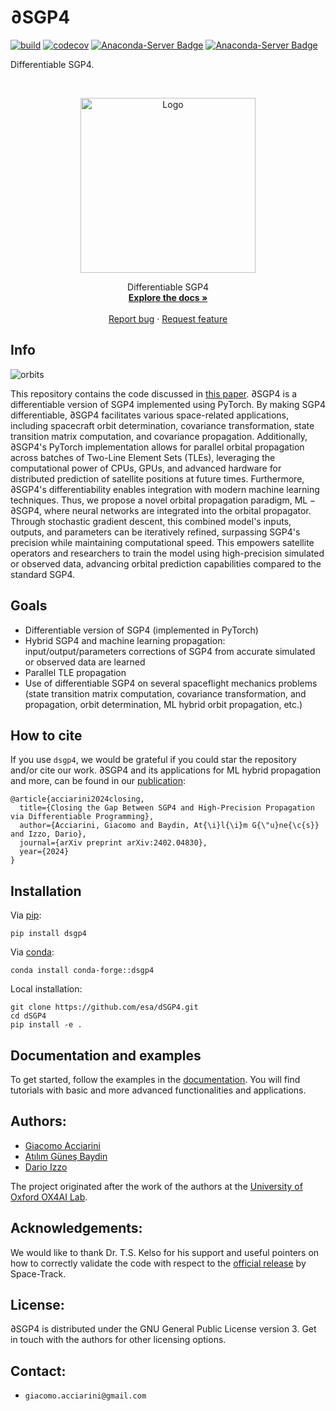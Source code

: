 # $\partial\textrm{SGP4}$
[![build](https://github.com/esa/dSGP4/actions/workflows/build.yml/badge.svg)](https://github.com/esa/dSGP4/actions/workflows/build.yml)
[![codecov](https://codecov.io/gh/esa/dSGP4/graph/badge.svg?token=K3py7YT8UR)](https://codecov.io/gh/esa/dSGP4)
[![Anaconda-Server Badge](https://anaconda.org/conda-forge/dsgp4/badges/latest_release_relative_date.svg)](https://anaconda.org/conda-forge/dsgp4)
[![Anaconda-Server Badge](https://anaconda.org/conda-forge/dsgp4/badges/downloads.svg)](https://anaconda.org/conda-forge/dsgp4)

Differentiable SGP4.
<!-- PROJECT LOGO -->
<br />
<p align="center">
  <a href="https://github.com/esa/dSGP4">
    <img src="doc/_static/logo_dsgp4.png" alt="Logo" width="280">
  </a>
  <p align="center">
    Differentiable SGP4
    <br />
    <a href="https://esa.github.io/dSGP4"><strong>Explore the docs »</strong></a>
    <br />
    <br />
    <a href="https://github.com/esa/dSGP4/issues/new/choose">Report bug</a>
    ·
    <a href="https://github.com/esa/dSGP4/issues/new/choose">Request feature</a>
  </p>
</p>

## Info

![orbits](https://github.com/esa/dSGP4/assets/33602846/2f42992d-0838-4c11-ae4b-68ad76e2bf33)

This repository contains the code discussed in [this paper](https://arxiv.org/abs/2402.04830). $\partial \textrm{SGP4}$ is a differentiable version of SGP4 implemented using PyTorch. By making SGP4 differentiable, $\partial \textrm{SGP4}$ facilitates various space-related applications, including spacecraft orbit determination, covariance transformation, state transition matrix computation, and covariance propagation. Additionally, $\partial \textrm{SGP4}$'s PyTorch implementation allows for parallel orbital propagation across batches of Two-Line Element Sets (TLEs), leveraging the computational power of CPUs, GPUs, and advanced hardware for distributed prediction of satellite positions at future times. Furthermore, $\partial \textrm{SGP4}$'s differentiability enables integration with modern machine learning techniques. Thus, we propose a novel orbital propagation paradigm, $\textrm{ML}-\partial \textrm{SGP4}$, where neural networks are integrated into the orbital propagator. Through stochastic gradient descent, this combined model's inputs, outputs, and parameters can be iteratively refined, surpassing SGP4's precision while maintaining computational speed. This empowers satellite operators and researchers to train the model using high-precision simulated or observed data, advancing orbital prediction capabilities compared to the standard SGP4.

## Goals

* Differentiable version of SGP4 (implemented in PyTorch)
* Hybrid SGP4 and machine learning propagation: input/output/parameters corrections of SGP4 from accurate simulated or observed data are learned
* Parallel TLE propagation
* Use of differentiable SGP4 on several spaceflight mechanics problems (state transition matrix computation, covariance transformation, and propagation, orbit determination, ML hybrid orbit propagation, etc.)

## How to cite

If you use `dsgp4`, we would be grateful if you could star the repository and/or cite our work.
$\partial \textrm{SGP4}$ and its applications for ML hybrid propagation and more, can be found in our [publication](https://arxiv.org/abs/2402.04830):

```
@article{acciarini2024closing,
  title={Closing the Gap Between SGP4 and High-Precision Propagation via Differentiable Programming},
  author={Acciarini, Giacomo and Baydin, At{\i}l{\i}m G{\"u}ne{\c{s}} and Izzo, Dario},
  journal={arXiv preprint arXiv:2402.04830},
  year={2024}
}
```

## Installation

Via [pip](https://pypi.org/project/dsgp4/):
```
pip install dsgp4
```

Via [conda](https://anaconda.org/conda-forge/dsgp4):
```
conda install conda-forge::dsgp4
```

Local installation:
```
git clone https://github.com/esa/dSGP4.git
cd dSGP4
pip install -e .
```

## Documentation and examples

To get started, follow the examples in the [documentation](https://esa.github.io/dSGP4/). You will find tutorials with basic and more advanced functionalities and applications. 

## Authors:
* [Giacomo Acciarini](https://www.esa.int/gsp/ACT/team/giacomo_acciarini/)
* [Atılım Güneş Baydin](http://gbaydin.github.io/)
* [Dario Izzo](https://www.esa.int/gsp/ACT/team/dario_izzo/)

The project originated after the work of the authors at the [University of Oxford OX4AI Lab](https://oxai4science.github.io/).

## Acknowledgements:

We would like to thank Dr. T.S. Kelso for his support and useful pointers on how to correctly validate the code with respect to the [official release](https://www.space-track.org/documentation#/sgp4) by Space-Track.

## License:

$\partial\textrm{SGP4}$ is distributed under the GNU General Public License version 3. Get in touch with the authors for other licensing options.

## Contact:
* `giacomo.acciarini@gmail.com`
